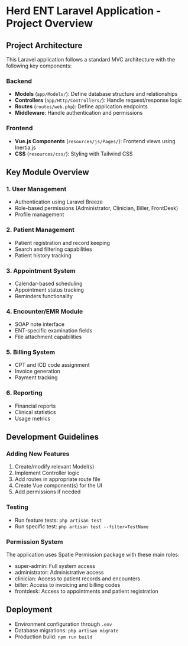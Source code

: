 # Herd ENT Laravel Application - Project Overview

## Project Architecture

This Laravel application follows a standard MVC architecture with the following key components:

### Backend
- **Models** (`app/Models/`): Define database structure and relationships
- **Controllers** (`app/Http/Controllers/`): Handle request/response logic
- **Routes** (`routes/web.php`): Define application endpoints
- **Middleware**: Handle authentication and permissions

### Frontend
- **Vue.js Components** (`resources/js/Pages/`): Frontend views using Inertia.js
- **CSS** (`resources/css/`): Styling with Tailwind CSS

## Key Module Overview

### 1. User Management
- Authentication using Laravel Breeze
- Role-based permissions (Administrator, Clinician, Biller, FrontDesk)
- Profile management

### 2. Patient Management
- Patient registration and record keeping
- Search and filtering capabilities
- Patient history tracking

### 3. Appointment System
- Calendar-based scheduling
- Appointment status tracking
- Reminders functionality

### 4. Encounter/EMR Module
- SOAP note interface
- ENT-specific examination fields
- File attachment capabilities

### 5. Billing System
- CPT and ICD code assignment
- Invoice generation
- Payment tracking

### 6. Reporting
- Financial reports
- Clinical statistics
- Usage metrics

## Development Guidelines

### Adding New Features
1. Create/modify relevant Model(s)
2. Implement Controller logic
3. Add routes in appropriate route file
4. Create Vue component(s) for the UI
5. Add permissions if needed

### Testing
- Run feature tests: `php artisan test`
- Run specific test: `php artisan test --filter=TestName`

### Permission System
The application uses Spatie Permission package with these main roles:
- super-admin: Full system access
- administrator: Administrative access
- clinician: Access to patient records and encounters
- biller: Access to invoicing and billing codes
- frontdesk: Access to appointments and patient registration

## Deployment
- Environment configuration through `.env`
- Database migrations: `php artisan migrate`
- Production build: `npm run build` 